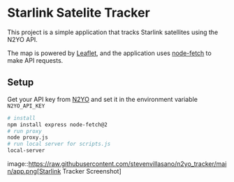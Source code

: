 # Starlink Satelite Tracker

This project is a simple application that tracks Starlink satellites using the N2YO API.

The map is powered by [Leaflet](https://leafletjs.com/), and the application uses [node-fetch](https://www.npmjs.com/package/node-fetch) to make API requests.

## Setup

Get your API key from [N2YO](https://www.n2yo.com/) and set it in the environment variable `N2YO_API_KEY`

```bash
# install
npm install express node-fetch@2
# run proxy
node proxy.js
# run local server for scripts.js
local-server
```

image::https://raw.githubusercontent.com/stevenvillasano/n2yo_tracker/main/app.png[Starlink Tracker Screenshot]
